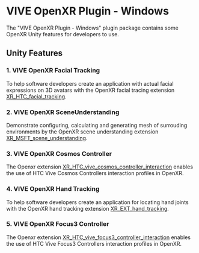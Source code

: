 # VIVE OpenXR Plugin - Windows
The "VIVE OpenXR Plugin - Windows" plugin package contains some OpenXR Unity features for developers to use.
## Unity Features
### 1. VIVE OpenXR Facial Tracking
To help software developers create an application with actual facial expressions on 3D avatars with the OpenXR facial tracing extension [XR_HTC_facial_tracking](https://www.khronos.org/registry/OpenXR/specs/1.0/html/xrspec.html#XR_HTC_facial_tracking).
### 2. VIVE OpenXR SceneUnderstanding
Demonstrate configuring, calculating and generating mesh of surrouding environments by the OpenXR scene understanding extension [XR_MSFT_scene_understanding](https://www.khronos.org/registry/OpenXR/specs/1.0/html/xrspec.html#XR_MSFT_scene_understanding).
### 3. VIVE OpenXR Cosmos Controller
The Openxr extension  [XR_HTC_vive_cosmos_controller_interaction](https://www.khronos.org/registry/OpenXR/specs/1.0/html/xrspec.html#XR_HTC_vive_cosmos_controller_interaction) enables the use of HTC Vive Cosmos Controllers interaction profiles in OpenXR.
### 4. VIVE OpenXR Hand Tracking
To help software developers create an application for locating hand joints with the OpenXR hand tracking extension [XR_EXT_hand_tracking](https://www.khronos.org/registry/OpenXR/specs/1.0/html/xrspec.html#XR_EXT_hand_tracking).
### 5. VIVE OpenXR Focus3 Controller
The Openxr extension  [XR_HTC_vive_focus3_controller_interaction](https://registry.khronos.org/OpenXR/specs/1.0/html/xrspec.html#XR_HTC_vive_focus3_controller_interaction) enables the use of HTC Vive Focus3 Controllers interaction profiles in OpenXR.